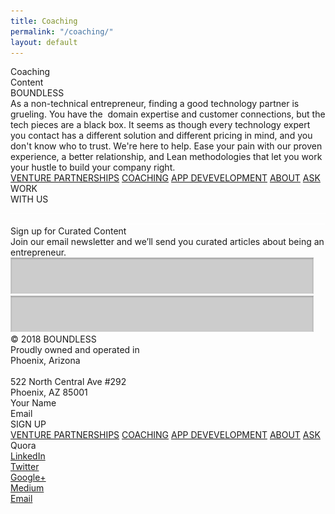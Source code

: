 ```yaml
---
title: Coaching
permalink: "/coaching/"
layout: default
---
```


<div class="coaching">
  <div style="position:relative; margin:auto;">
    <div class="rectangle"></div>
    <div class="coachingcontent">Coaching<br />Content</div>
    <div class="boundless">BOUNDLESS</div>
    <div class="asanontechnicale">
      As a non-technical entrepreneur, finding a good technology partner is
      grueling. You have the  domain expertise and customer connections, but the
      tech pieces are a black box. It seems as though every technology expert
      you contact has a different solution and different pricing in mind, and
      you don't know who to trust. We're here to help. Ease your pain with our
      proven experience, a better relationship, and Lean methodologies that let
      you work your hustle to build your company right.
    </div>
    <div class="venturepartnerships">
      <div class="topMenu">
        <a href="/venture-partners">VENTURE PARTNERSHIPS</a>
        <a href="/coaching">COACHING</a>
        <a href="/development">APP DEVEVELOPMENT</a>
        <a href="#wevebeenbuilding">ABOUT</a>
        <a href="#askboundlesscopy">ASK</a>
      </div>
    </div>
    <div class="rectanglecopy3"></div>
    <div class="workwithus">WORK<br />WITH US</div>
    <img src="/img/venture-partnerships-line-copy-6.png" class="linecopy5" />
    <img src="/img/home-line-copy-4.png" class="linecopy7" />
    <div class="signupforcuratedcopy">Sign up for Curated Content</div>
    <div class="joinouremailnewslcopy">
      Join our email newsletter and we’ll send you curated articles about being
      an entrepreneur.
    </div>
    <img src="/img/home-rectangle-copy-6.png" class="rectanglecopy7" />
    <img src="/img/home-rectangle-copy-6.png" class="rectanglecopy6" />
    <div class="a2512018boundlessprocopy">
      © 2018 BOUNDLESS<br />Proudly owned and operated in<br />Phoenix,
      Arizona<br /><br />522 North Central Ave #292<br />Phoenix, AZ 85001
    </div>
    <div class="yourname">Your Name</div>
    <div class="email">Email</div>
    <div class="rectanglecopy31"></div>
    <div class="signup">SIGN UP</div>
  </div>
  <div class="venturepartnerships">
      <div class="bottomMenu">
        <a href="/venture-partners">VENTURE PARTNERSHIPS</a>
        <a href="/coaching">COACHING</a>
        <a href="/development">APP DEVEVELOPMENT</a>
        <a href="#wevebeenbuilding">ABOUT</a>
        <a href="#askboundlesscopy">ASK</a>
      </div>
    </div>
    <div class="bottomSection">
      <div class="quoralinkedintwittcopy">
        Quora<br />
        <a
          class="footerLink"
          href="https://in.linkedin.com/company/boundless-automation-llc"
        >
          LinkedIn
        </a>
        <br />
        <a
          class="footerLink"
          href="https://in.linkedin.com/company/boundless-automation-llc"
        >
          Twitter
        </a>
        <br />
        <a
          class="footerLink"
          href="https://in.linkedin.com/company/boundless-automation-llc"
        >
          Google+
        </a>
        <br />
        <a
          class="footerLink"
          href="https://in.linkedin.com/company/boundless-automation-llc"
        >
          Medium
        </a>
        <br />
        <a
          class="footerLink"
          href="https://in.linkedin.com/company/boundless-automation-llc"
        >
          Email
        </a>
      </div>
</div>
